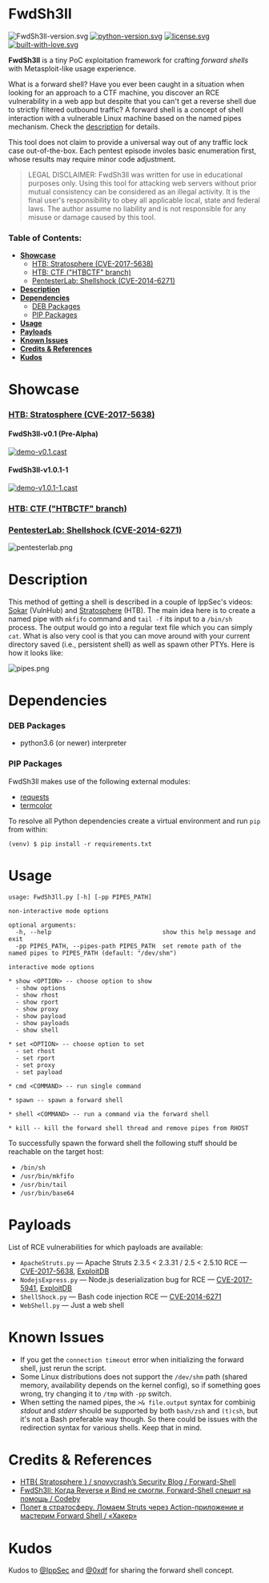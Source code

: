 FwdSh3ll
==========

![FwdSh3ll-version.svg](https://img.shields.io/badge/ver-1.0.1-red.svg)
[![python-version.svg](https://img.shields.io/badge/python-3.6-blue.svg)](https://www.python.org/downloads)
[![license.svg](https://img.shields.io/badge/license-GPLv3-blue.svg)](https://raw.githubusercontent.com/snovvcrash/FwdSh3ll/master/LICENSE)
[![built-with-love.svg](https://img.shields.io/badge/built%20with-%F0%9F%92%97%F0%9F%92%97%F0%9F%92%97-lightgrey.svg)](https://emojipedia.org/growing-heart)

**FwdSh3ll** is a tiny PoC exploitation framework for crafting *forward shells* with Metasploit-like usage experience.

What is a forward shell? Have you ever been caught in a situation when looking for an approach to a CTF machine, you discover an RCE vulnerability in a web app but despite that you can't get a reverse shell due to strictly filtered outbound traffic? A forward shell is a concept of shell interaction with a vulnerable Linux machine based on the named pipes mechanism. Check the [description](#description) for details.

This tool does not claim to provide a universal way out of any traffic lock case out-of-the-box. Each pentest episode involes basic enumeration first, whose results may require minor code adjustment.

> LEGAL DISCLAIMER: FwdSh3ll was written for use in educational purposes only. Using this tool for attacking web servers without prior mutual consistency can be considered as an illegal activity. It is the final user's responsibility to obey all applicable local, state and federal laws. The author assume no liability and is not responsible for any misuse or damage caused by this tool.

### Table of Contents:
* [**Showcase**](#showcase)
  - [HTB: Stratosphere (CVE-2017-5638)](#htb-stratosphere-cve-2017-5638)
  - [HTB: CTF ("HTBCTF" branch)](#htb-ctf-htbctf-branch)
  - [PentesterLab: Shellshock (CVE-2014-6271)](#pentesterlab-shellshock-cve-2014-6271)
* [**Description**](#description)
* [**Dependencies**](#dependencies)
  - [DEB Packages](#deb-packages)
  - [PIP Packages](#pip-packages)
* [**Usage**](#usage)
* [**Payloads**](#payloads)
* [**Known Issues**](#known-issues)
* [**Credits & References**](#credits--references)
* [**Kudos**](#kudos)

Showcase
==========

### [HTB: Stratosphere (CVE-2017-5638)](https://www.hackthebox.eu/home/machines/profile/129)

#### FwdSh3ll-v0.1 (Pre-Alpha)

[![demo-v0.1.cast](https://asciinema.org/a/200295.png)](https://asciinema.org/a/200295?autoplay=1)

#### FwdSh3ll-v1.0.1-1

[![demo-v1.0.1-1.cast](https://asciinema.org/a/259376.png)](https://asciinema.org/a/259376?autoplay=1)

### [HTB: CTF ("HTBCTF" branch)](https://github.com/snovvcrash/FwdSh3ll/tree/HTBCTF#htb-ctf)

### [PentesterLab: Shellshock (CVE-2014-6271)](https://pentesterlab.com/exercises/cve-2014-6271/attachments)

![pentesterlab.png](https://user-images.githubusercontent.com/23141800/61952433-8618de80-afbc-11e9-8ef3-4f43562bf435.png)

Description
==========

This method of getting a shell is described in a couple of IppSec's videos: [Sokar](https://youtu.be/k6ri-LFWEj4?t=15m35s) (VulnHub) and [Stratosphere](https://youtu.be/uMwcJQcUnmY?t=21m10s) (HTB). The main idea here is to create a named pipe with `mkfifo` command and `tail -f` its input to a `/bin/sh` process. The output would go into a regular text file which you can simply `cat`. What is also very cool is that you can move around with your current directory saved (i.e., persistent shell) as well as spawn other PTYs. Here is how it looks like:

![pipes.png](https://user-images.githubusercontent.com/23141800/45626338-f4853a00-ba97-11e8-8f1a-962b4f32a36b.png)

Dependencies
==========

### DEB Packages

* python3.6 (or newer) interpreter

### PIP Packages

FwdSh3ll makes use of the following external modules:

* [requests](http://docs.python-requests.org/en/master)
* [termcolor](https://pypi.python.org/pypi/termcolor)

To resolve all Python dependencies create a virtual environment and run `pip` from within:

```
(venv) $ pip install -r requirements.txt
```

Usage
==========

```
usage: FwdSh3ll.py [-h] [-pp PIPES_PATH]

non-interactive mode options

optional arguments:
  -h, --help                               show this help message and exit
  -pp PIPES_PATH, --pipes-path PIPES_PATH  set remote path of the named pipes to PIPES_PATH (default: "/dev/shm")

interactive mode options

* show <OPTION> -- choose option to show
  - show options
  - show rhost
  - show rport
  - show proxy
  - show payload
  - show payloads
  - show shell

* set <OPTION> -- choose option to set
  - set rhost
  - set rport
  - set proxy
  - set payload

* cmd <COMMAND> -- run single command

* spawn -- spawn a forward shell

* shell <COMMAND> -- run a command via the forward shell

* kill -- kill the forward shell thread and remove pipes from RHOST
```

To successfully spawn the forward shell the following stuff should be reachable on the target host:

* `/bin/sh`
* `/usr/bin/mkfifo`
* `/usr/bin/tail`
* `/usr/bin/base64`

Payloads
==========

List of RCE vulnerabilities for which payloads are available:

* `ApacheStruts.py` — Apache Struts 2.3.5 < 2.3.31 / 2.5 < 2.5.10 RCE — [CVE-2017-5638](https://nvd.nist.gov/vuln/detail/CVE-2017-5638), [ExploitDB](https://www.exploit-db.com/exploits/41570)
* `NodejsExpress.py` — Node.js deserialization bug for RCE — [CVE-2017-5941](https://nvd.nist.gov/vuln/detail/CVE-2017-5941), [ExploitDB](https://www.exploit-db.com/docs/english/41289-exploiting-node.js-deserialization-bug-for-remote-code-execution.pdf)
* `ShellShock.py` — Bash code injection RCE — [CVE-2014-6271](https://nvd.nist.gov/vuln/detail/CVE-2014-6271)
* `WebShell.py` — Just a web shell

Known Issues
==========

* If you get the `connection timeout` error when initializing the forward shell, just rerun the script.
* Some Linux distributions does not support the `/dev/shm` path (shared memory, availability depends on the kernel config), so if something goes wrong, try changing it to `/tmp` with `-pp` switch.
* When setting the named pipes, the `>& file.output` syntax for combinig *stdout* and *stderr* should be supported by both `bash/zsh` and `(t)csh`, but it's not a Bash preferable way though. So there could be issues with the redirection syntax for various shells. Keep that in mind.

Credits & References
==========

* [HTB{ Stratosphere } / snovvcrash’s Security Blog / Forward-Shell](https://snovvcrash.github.io/2018/09/05/htb-stratoshpere.html#forward-shell)
* [FwdSh3ll: Когда Reverse и Bind не смогли, Forward-Shell спешит на помощь / Codeby](https://codeby.net/threads/fwdsh3ll-kogda-reverse-i-bind-ne-smogli-forward-shell-speshit-na-pomosch.65029/)
* [Полет в стратосферу. Ломаем Struts через Action-приложение и мастерим Forward Shell / «Хакер»](https://xakep.ru/2019/08/13/struts-forward-shell/#toc03.1)

Kudos
==========

Kudos to [@IppSec](https://twitter.com/ippsec) and [@0xdf](https://twitter.com/0xdf_) for sharing the forward shell concept.
